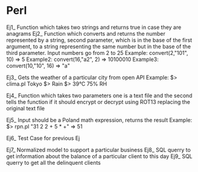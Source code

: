 # Perl

Ej1_ Function which takes two strings and returns true in case they are anagrams
Ej2_ Function which converts and returns the number represented by a string, second parameter, which is in the base of the first argument, to a string representing the same number but in the base of the third parameter. Input numbers go from 2 to 25
Example: convert(2,"101", 10) => 5 
Example2: convert(16,"a2", 2) => 10100010 
Example3: convert(10,"10", 16) => "a"

Ej3_ Gets the weather of a particular city from open API
Example: 
$> clima.pl Tokyo
$> Rain
$> 39°C 75% RH

Ej4_ Function which takes two parameters one is a text file and the second tells the function if it should encrypt or decrypt using ROT13 replacing the original text file

Ej5_ Input should be a Poland math expression, returns the result
Example: $> rpn.pl "31 2 2 + 5 * +"  => 51

Ej6_ Test Case for previous Ej

Ej7_ Normalized model to support a particular business
Ej8_ SQL querry to get information about the balance of a particular client to this day
Ej9_ SQL querry to get all the delinquent clients
